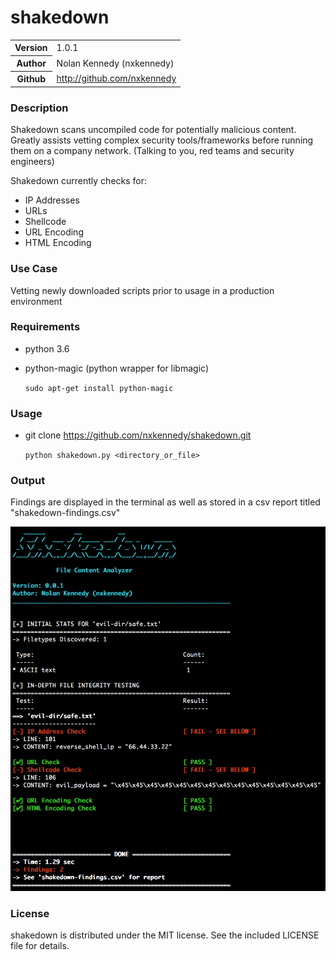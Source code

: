 # shakedown
<table>
    <tr>
        <th>Version</th>
        <td>1.0.1</td>
    </tr>
    <tr>
       <th>Author</th>
       <td>Nolan Kennedy (nxkennedy)</td>
    </tr>
    <tr>
        <th>Github</th>
        <td><a href="http://github.com/nxkennedy">http://github.com/nxkennedy</a></td>
    </tr>
</table>

### Description
Shakedown scans uncompiled code for potentially malicious content. Greatly assists vetting complex security tools/frameworks before running them on a company network. (Talking to you, red teams and security engineers)

Shakedown currently checks for:
* IP Addresses
* URLs
* Shellcode
* URL Encoding
* HTML Encoding

### Use Case
Vetting newly downloaded scripts prior to usage in a production environment

### Requirements
* python 3.6
* python-magic (python wrapper for libmagic)

    `sudo apt-get install python-magic`

### Usage
* git clone https://github.com/nxkennedy/shakedown.git

    `python shakedown.py <directory_or_file>`

### Output
Findings are displayed in the terminal as well as stored in a csv report titled "shakedown-findings.csv"

![shakedown terminal output](img/shakedown.png)

### License
shakedown is distributed under the MIT license.  See the included
LICENSE file for details.
